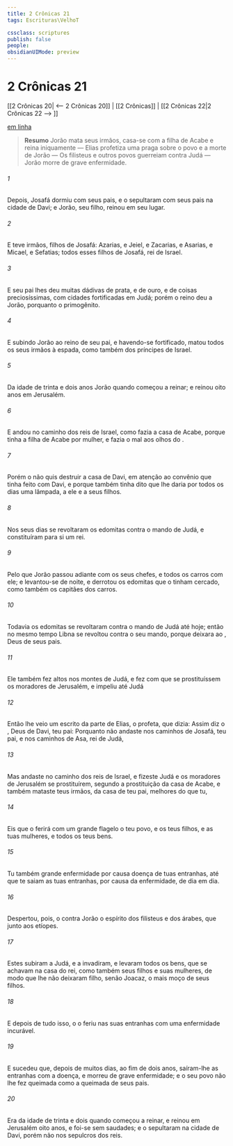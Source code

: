 ```yaml
---
title: 2 Crônicas 21
tags: Escrituras\VelhoT

cssclass: scriptures
publish: false
people:
obsidianUIMode: preview
---
```


# 2 Crônicas 21
[[2 Crônicas 20| <-- 2 Crônicas 20]] | [[2 Crônicas]] | [[2 Crônicas 22|2 Crônicas 22 --> ]]

[em linha](https://churchofjesuschrist.org/study/scriptures/ot/2-chr/21?lang=por)

> __Resumo__
Jorão mata seus irmãos, casa-se com a filha de Acabe e reina iniquamente — Elias profetiza uma praga sobre o povo e a morte de Jorão — Os filisteus e outros povos guerreiam contra Judá — Jorão morre de grave enfermidade.

###### 1 
Depois, Josafá dormiu com seus pais, e o sepultaram com seus pais na cidade de Davi; e Jorão, seu filho, reinou em seu lugar.

###### 2 
E teve irmãos, filhos de Josafá: Azarias, e Jeiel, e Zacarias, e Asarias, e Micael, e Sefatias; todos esses  filhos de Josafá, rei de Israel.

###### 3 
E seu pai lhes deu muitas dádivas de prata, e de ouro, e de coisas preciosíssimas, com cidades fortificadas em Judá; porém o reino deu a Jorão, porquanto  o primogênito.

###### 4 
E subindo Jorão ao reino de seu pai, e havendo-se fortificado, matou todos os seus irmãos à espada, como também  dos príncipes de Israel.

###### 5 
Da idade de trinta e dois anos  Jorão quando começou a reinar; e reinou oito anos em Jerusalém.

###### 6 
E andou no caminho dos reis de Israel, como fazia a casa de Acabe, porque tinha a filha de Acabe por mulher, e fazia o  mal aos olhos do .

###### 7 
Porém o  não quis destruir a casa de Davi, em atenção ao convênio que tinha feito com Davi, e porque também tinha dito que lhe daria por todos os dias uma lâmpada, a ele e a seus filhos.

###### 8 
Nos seus dias se revoltaram os edomitas contra o mando de Judá, e constituíram para si um rei.

###### 9 
Pelo que Jorão passou adiante com os seus chefes, e todos os carros com ele; e levantou-se de noite, e derrotou os edomitas que o tinham cercado, como também os capitães dos carros.

###### 10 
Todavia os edomitas se revoltaram contra o mando de Judá até  hoje; então no mesmo tempo Libna se revoltou contra o seu mando, porque deixara ao , Deus de seus pais.

###### 11 
Ele também fez altos nos montes de Judá, e fez com que se prostituíssem os moradores de Jerusalém, e impeliu até Judá 

###### 12 
Então lhe veio um escrito da parte de Elias, o profeta, que dizia: Assim diz o , Deus de Davi, teu pai: Porquanto não andaste nos caminhos de Josafá, teu pai, e nos caminhos de Asa, rei de Judá,

###### 13 
Mas andaste no caminho dos reis de Israel, e fizeste Judá e os moradores de Jerusalém se prostituírem, segundo a prostituição da casa de Acabe, e também mataste teus irmãos, da casa de teu pai, melhores do que tu,

###### 14 
Eis que o  ferirá com um grande flagelo o teu povo, e os teus filhos, e as tuas mulheres, e todos os teus bens.

###### 15 
Tu também  grande enfermidade por causa  doença de tuas entranhas, até que te saiam as tuas entranhas, por causa da enfermidade, de dia em dia.

###### 16 
Despertou, pois, o  contra Jorão o espírito dos filisteus e dos árabes, que  junto aos etíopes.

###### 17 
Estes subiram a Judá, e a invadiram, e levaram todos os bens, que se achavam na casa do rei, como também seus filhos e suas mulheres, de modo que lhe não deixaram filho, senão Joacaz, o mais moço de seus filhos.

###### 18 
E depois de tudo isso, o  o feriu nas suas entranhas com uma enfermidade incurável.

###### 19 
E sucedeu que, depois de muitos dias, ao fim de dois anos, saíram-lhe as entranhas com a doença, e morreu de grave enfermidade; e o seu povo não lhe fez  queimada como a queimada de seus pais.

###### 20 
Era da idade de trinta e dois  quando começou a reinar, e reinou em Jerusalém oito anos, e foi-se sem  saudades; e o sepultaram na cidade de Davi, porém não nos sepulcros dos reis.

